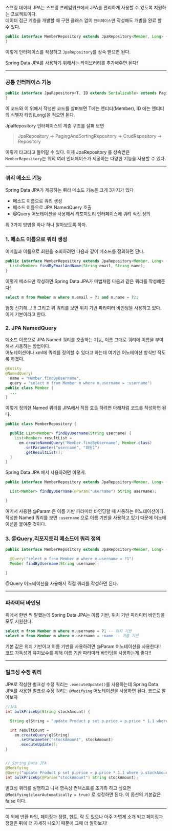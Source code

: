스프링 데이터 JPA는 스프링 프레임워크에서 JPA를 편리하게 사용할 수 있도록 지원하는 프로젝트이다.
<br>데이터 접근 계층을 개발할 때 구현 클래스 없이 `인터페이스`만 작성해도 개발을 완료 할 수 있다.

```java
public interface MemberRepository extends JpaRepository<Member, Long> {
}
```

이렇게 인터페이스를 작성하고 `JpaRepository`를 상속 받으면 된다.

Spring Data JPA를 사용하기 위해서는 라이브러리를 추가해주면 된다!

---

### 공통 인터페이스 기능

```java
public interface JpaRepository<T, ID extends Serializable> extends PagingAndSortingRepository<T, ID> {
}
```

이 코드와 이 위에서 작성한 코드를 살펴보면 T에는 엔티티(Member), ID 에는 엔티티의 식별자 타입(Long)을 적으면 된다.

JpaRepository 인터페이스의 계층 구조를 살펴 보면

> JpaRepository -> PagingAndSortingRepository -> CrudRepository -> Repository

이렇게 타고타고 들어갈 수 있다. 이제 JpaRepository 를 상속받은 `MemberRepository`는 위의 여러 인터페이스가 제공하는 다양한 기능을 사용할 수 있다.

---

### 쿼리 메소드 기능
Spring Data JPA가 제공하는 쿼리 메소드 기능은 크게 3가지가 있다

- 메소드 이름으로 쿼리 생성
- 메소드 이름으로 JPA NamedQuery 호출
- @Query 어노테이션을 사용해서 리포지토리 인터페이스에 쿼리 직접 정의

위 3가지 방법을 하나 하나 알아보도록 하자.


### 1. 메소드 이름으로 쿼리 생성

이메일과 이름으로 회원을 조회하려면 다음과 같이 메소드를 정의하면 된다.
```java
public interface MemberRepository extends JpaRepository<Member, Long> {
  List<Member> findByEmailAndName(String email, String name);
}
```

이렇게 메소드만 작성하면 Spring Data JPA가 마법처럼 다음과 같은 쿼리를 작성해준다!

```SQL
select m from Member m where m.email = ?1 and m.name = ?2;
```

엄청 신기해...!!!! 그리고 위 쿼리를 보면 위치 기반 파라미터 바인딩을 사용하고 있다. 이게 기본이라고 한다.


### 2. JPA NamedQuery
메소드 이름으로 JPA Named 쿼리를 호출하는 기능, 이름 그대로 쿼리에 이름을 부여해서 사용하는 방법이다.
<br>어노테이션이나 xml에 쿼리를 정의할 수 있다고 하는데 여기엔 어노테이션 방식만 적도록 하겠다.

```java
@Entity
@NamedQuery(
  name = "Member.findByUsername",
  query = "select m from Member m where m.username = :username")
public class Member {
  ...
}
```

이렇게 정의한 Named 쿼리를 JPA에서 직접 호출 하려면 아래처럼 코드를 작성하면 된다.

```java
public class MemberRepository {

  public List<Member> findByUsername(String username) {
    List<Member> resultList =
      em.createNamedQuery("Member.findByUsername", Member.class)
        .setParameter("username", "회원1")
        .getResultList();
  }
}
```

Spring Data JPA 에서 사용하려면 이렇게.

```java
public interface MemberRepository extends JpaRepository<Member, Long> {

  List<Member> findByUsername(@Param("username") String username);

}
```

여기서 사용한 @Param 은 이름 기반 파라미터 바인딩할 때 사용하는 어노테이션이다. 작성한 Named 쿼리를 보면 `:username` 으로 이름 기반을 사용하고 있기 때문에
어노테이션을 붙여준 것이다.


### 3. @Query,리포지토리 메소드에 쿼리 정의

```java
public interface MemberRepository extends JpaRepository<Member, Long> {

  @Query("select m from Member m where m.username = ?1")
  Member findByUsername(String username);

}
```
@Query 어노테이션을 사용해서 직접 쿼리를 작성하면 된다.

---

### 파라미터 바인딩
위에서 한번 씩 말했는데 Spring Data JPA는 이름 기반, 위치 기반 파라미터 바인딩을 모두 지원한다.

```sql
select m from Member m where m.username = ?1 -- 위치 기반
select m from Member m where m.username = :name -- 이름 기반
```

기본 값은 위치 기반이고 이름 기반을 사용하려면 @Param 어노테이션을 사용한다!!
<br>코드 가독성과 유지보수를 위해 이름 기반 파라미터 바인딩을 사용하는게 좋다!!

---

### 벌크성 수정 쿼리

JPA로 작성한 벌크성 수정 쿼리는 `.executeUpdate()`를 사용하는데 Spring Data JPA를 사용한 벌크성 수정 쿼리는 `@Modifying` 어노테이션을 사용하면 된다. 코드로 알아보자

```java
//JPA
int bulkPriceUp(String stockAmount) {

  String qlString = "update Product p set p.price = p.price * 1.1 where p.stockAmount < :stockAmount";

  int resultCount =
    em.createQuery(qlString)
      .setParameter("stockAmount", stockAmount)
      .executeUpdate();
}


// Spring Data JPA
@Modifying
@Query("update Product p set p.price = p.price * 1.1 where p.stockAmount < :stockAmount")
int bulkPriceUp(@Param("stockAmount") String stockAmount);
```

벌크성 쿼리를 실행하고 나서 영속성 컨텍스트를 초기화 하고 싶으면 `@Modifying(clearAutomatically = true)` 로 설정하면 된다. 이 옵션의 기본값은 false 이다.

---

이 외에 반환 타입, 페이징과 정렬, 힌트, 락 도 있으나 아주 가볍게 소개 되고 페이징과 정렬은 뒤에 더 자세히 나오기 때문에 그때 더 알아보자!

